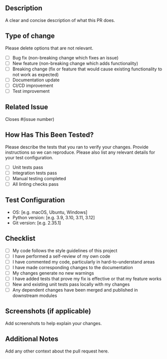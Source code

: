 ## Description
A clear and concise description of what this PR does.

## Type of change
Please delete options that are not relevant.

- [ ] Bug fix (non-breaking change which fixes an issue)
- [ ] New feature (non-breaking change which adds functionality)
- [ ] Breaking change (fix or feature that would cause existing functionality to not work as expected)
- [ ] Documentation update
- [ ] CI/CD improvement
- [ ] Test improvement

## Related Issue
Closes #(issue number)

## How Has This Been Tested?
Please describe the tests that you ran to verify your changes. Provide instructions so we can reproduce. Please also list any relevant details for your test configuration.

- [ ] Unit tests pass
- [ ] Integration tests pass
- [ ] Manual testing completed
- [ ] All linting checks pass

## Test Configuration
- OS: [e.g. macOS, Ubuntu, Windows]
- Python version: [e.g. 3.9, 3.10, 3.11, 3.12]
- Git version: [e.g. 2.35.1]

## Checklist
- [ ] My code follows the style guidelines of this project
- [ ] I have performed a self-review of my own code
- [ ] I have commented my code, particularly in hard-to-understand areas
- [ ] I have made corresponding changes to the documentation
- [ ] My changes generate no new warnings
- [ ] I have added tests that prove my fix is effective or that my feature works
- [ ] New and existing unit tests pass locally with my changes
- [ ] Any dependent changes have been merged and published in downstream modules

## Screenshots (if applicable)
Add screenshots to help explain your changes.

## Additional Notes
Add any other context about the pull request here.
